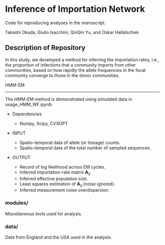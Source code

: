 # Inference of Importation Network
Code for reproducing analyses in the manuscript:

Takashi Okada, Giulio Isacchini, QinQin Yu, and Oskar Hallatschek

Description of Repository
---
In this study, we developed a method for inferring the importation rates, i.e., the proportion of infections that a community imports from other communities, based on how rapidly the allele frequencies in the focal community converge to those in the donor communities.

HMM-EM
___
The HMM-EM method is demonstrated using simulated data in usage_HMM_WF.ipynb.

* Dependencies
    * Numpy, Scipy, CVXOPT
    
* INPUT
    * Spatio-temporal data of allele (or lineage) counts.
    * Spatio-temporal data of the total number of sampled sequences.

* OUTPUT
    * Record of log likelihood across EM cycles.
    * Inferred importation-rate matrix ${\mathbf A}_{ij}$.
    * Inferred effective population size.
    * Least squares estimation of ${\mathbf A}_{ij}$.(noise ignored).
    * Inferred measurement noise overdispersion.

### modules/
Miscellaneous tools used for analysis.

### data/
Data from England and the USA used in the analysis.

 
